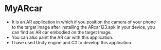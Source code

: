 # MyARcar
- It is an AR application in which if you position the camera of your phone to the target image after installing the ARcar123.apk in your device, you can find an AR car embodied on the target Image. 
- You can also paint the AR car with this application.
- I have used Unity engine and C# to develop this application.
